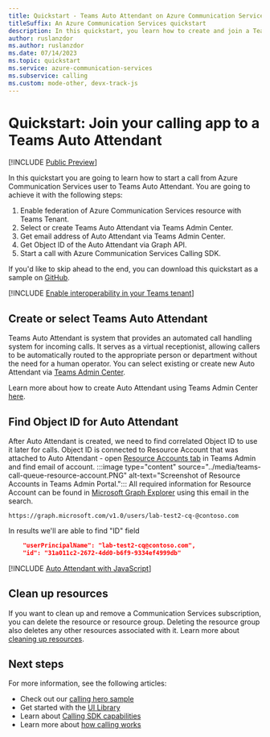```yaml
---
title: Quickstart - Teams Auto Attendant on Azure Communication Services
titleSuffix: An Azure Communication Services quickstart
description: In this quickstart, you learn how to create and join a Teams Auto Attendant with the Azure Communication Calling SDK.
author: ruslanzdor
ms.author: ruslanzdor
ms.date: 07/14/2023
ms.topic: quickstart
ms.service: azure-communication-services
ms.subservice: calling
ms.custom: mode-other, devx-track-js
---
```


# Quickstart: Join your calling app to a Teams Auto Attendant

[!INCLUDE [Public Preview](../../../communication-services/includes/public-preview-include-document.md)]

In this quickstart you are going to learn how to start a call from Azure Communication Services user to Teams Auto Attendant. You are going to achieve it with the following steps:

1. Enable federation of Azure Communication Services resource with Teams Tenant.
2. Select or create Teams Auto Attendant via Teams Admin Center.
3. Get email address of Auto Attendant via Teams Admin Center.
4. Get Object ID of the Auto Attendant via Graph API.
5. Start a call with Azure Communication Services Calling SDK.

If you'd like to skip ahead to the end, you can download this quickstart as a sample on [GitHub](https://github.com/Azure-Samples/communication-services-javascript-quickstarts/tree/main/add-1-on-1-cte-video-calling).

[!INCLUDE [Enable interoperability in your Teams tenant](../../concepts/includes/enable-interoperability-for-teams-tenant.md)]

## Create or select Teams Auto Attendant

Teams Auto Attendant is system that provides an automated call handling system for incoming calls. It serves as a virtual receptionist, allowing callers to be automatically routed to the appropriate person or department without the need for a human operator. You can select existing or create new Auto Attendant via [Teams Admin Center](https://aka.ms/teamsadmincenter).

Learn more about how to create Auto Attendant using Teams Admin Center [here](/microsoftteams/create-a-phone-system-auto-attendant?tabs=general-info).

## Find Object ID for Auto Attendant

After Auto Attendant is created, we need to find correlated Object ID to use it later for calls. Object ID is connected to Resource Account that was attached to Auto Attendant - open [Resource Accounts tab](https://admin.teams.microsoft.com/company-wide-settings/resource-accounts) in Teams Admin and find email of account.
:::image type="content" source="../media/teams-call-queue-resource-account.PNG" alt-text="Screenshot of Resource Accounts in Teams Admin Portal.":::
All required information for Resource Account can be found in [Microsoft Graph Explorer](https://developer.microsoft.com/en-us/graph/graph-explorer) using this email in the search.

```console
https://graph.microsoft.com/v1.0/users/lab-test2-cq-@contoso.com
```

In results we'll are able to find "ID" field

```json
    "userPrincipalName": "lab-test2-cq@contoso.com",
    "id": "31a011c2-2672-4dd0-b6f9-9334ef4999db"
```

[!INCLUDE [Auto Attendant with JavaScript](./includes/teams-auto-attendant/teams-auto-attendant-javascript.md)]

## Clean up resources

If you want to clean up and remove a Communication Services subscription, you can delete the resource or resource group. Deleting the resource group also deletes any other resources associated with it. Learn more about [cleaning up resources](../create-communication-resource.md#clean-up-resources).

## Next steps

For more information, see the following articles:

- Check out our [calling hero sample](../../samples/calling-hero-sample.md)
- Get started with the [UI Library](../ui-library/get-started-composites.md)
- Learn about [Calling SDK capabilities](./getting-started-with-calling.md)
- Learn more about [how calling works](../../concepts/voice-video-calling/about-call-types.md)

